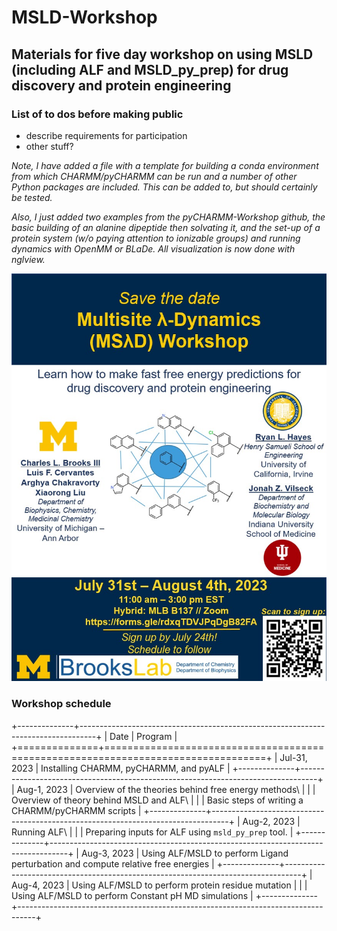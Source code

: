 # MSLD-Workshop
## Materials for five day workshop on using MSLD (including ALF and MSLD_py_prep) for drug discovery and protein engineering
### List of to dos before making public
- describe requirements for participation
- other stuff?

_Note, I have added a file with a template for building a conda environment from which CHARMM/pyCHARMM can be run and a number of other Python packages are included. This can be added to, but should certainly be tested._

_Also, I just added two examples from the pyCHARMM-Workshop github, the basic building of an alanine dipeptide then solvating it, and the set-up of a protein system (w/o paying attention to ionizable groups) and running dynamics with OpenMM or BLaDe. All visualization is now done with nglview._

![Workshop flyer](https://github.com/BrooksResearchGroup-UM/MSLD-Workshop/blob/main/flyer.jpg)

### Workshop schedule
+--------------+----------------------------------------------------------------------------------+
| Date         | Program                                                                          |
+==============+==================================================================================+
| Jul-31, 2023 | Installing CHARMM, pyCHARMM, and pyALF                                           |
+--------------+----------------------------------------------------------------------------------+
| Aug-1, 2023  | Overview of the theories behind free energy methods\                             |
|              | Overview of theory behind MSLD and ALF\                                          |
|              | Basic steps of writing a CHARMM/pyCHARMM scripts                                 |
+--------------+----------------------------------------------------------------------------------+
| Aug-2, 2023  | Running ALF\                                                                     |
|              | Preparing inputs for ALF using `msld_py_prep` tool.                              |
+--------------+----------------------------------------------------------------------------------+
| Aug-3, 2023  | Using ALF/MSLD to perform Ligand perturbation and compute relative free energies |
+--------------+----------------------------------------------------------------------------------+
| Aug-4, 2023  | Using ALF/MSLD to perform protein residue mutation                               |
|              | Using ALF/MSLD to perform Constant pH MD simulations                             |
+--------------+----------------------------------------------------------------------------------+
